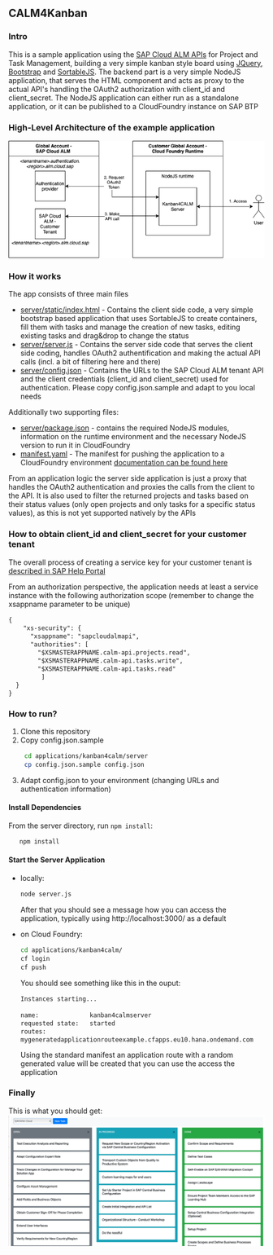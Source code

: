 ## CALM4Kanban
 
### Intro
This is a sample application using the [SAP Cloud ALM APIs](https://api.sap.com/package/SAPCloudALM/rest) for Project and Task Management, building a very simple kanban style board using [JQuery](https://jquery.com), [Bootstrap](https://getbootstrap.com) and [SortableJS](https://github.com/SortableJS/Sortable).
The backend part is a very simple NodeJS application, that serves the HTML component and acts as proxy to the actual API's handling the OAuth2 authorization with client_id and client_secret. The NodeJS application can either run as a standalone application, or it can be published to a CloudFoundry instance on SAP BTP

### High-Level Architecture of the example application

![High Level Architecture](HL_Architecture.drawio.png)


### How it works

The app consists of three main files
- [server/static/index.html](server/static/index.html) - Contains the client side code, a very simple bootstrap based application that uses SortableJS to create containers, fill them with tasks and manage the creation of new tasks, editing existing tasks and drag&drop to change the status
- [server/server.js](server/server.js) - Contains the server side code that serves the client side coding, handles OAuth2 authentification and making the actual API calls (incl. a bit of filtering here and there)
- [server/config.json](server/config.json) - Contains the URLs to the SAP Cloud ALM tenant API and the client credentials (client_id and client_secret) used for authentication. Please copy config.json.sample and adapt to you local needs

Additionally two supporting files:
- [server/package.json](server/package.json) - contains the required NodeJS modules, information on the runtime environment and the necessary NodeJS version to run it in CloudFoundry
- [manifest.yaml](manifest.yaml) - The manifest for pushing the application to a CloudFoundry environment [documentation can be found here](https://help.sap.com/viewer/6a4563286d06419cb9927ef448c67432/LATEST/en-US/e68e33b67c844689b07abf70e7ca5bc8.html)

From an application logic the server side application is just a proxy that handles the OAuth2 authentication and proxies the calls from the client to the API. It is also used to filter the returned projects and tasks based on their status values (only open projects and only tasks for a specific status values), as this is not yet supported natively by the APIs

### How to obtain client_id and client_secret for your customer tenant

The overall process of creating a service key for your customer tenant is [described in SAP Help Portal](https://help.sap.com/viewer/08879d094f3b4de3ac67832f4a56a6de/2021-06-30/en-US/704b5dc854f549888a238f94015e1eac.html)

From an authorization perspective, the application needs at least a service instance with the following authorization scope (remember to change the xsappname parameter to be unique)

```
{
    "xs-security": {
      "xsappname": "sapcloudalmapi",
      "authorities": [
        "$XSMASTERAPPNAME.calm-api.projects.read", 
        "$XSMASTERAPPNAME.calm-api.tasks.write", 
        "$XSMASTERAPPNAME.calm-api.tasks.read"
         ]
  }
}
```



### How to run?

1. Clone this repository
2. Copy config.json.sample
   ```sh
    cd applications/kanban4calm/server
    cp config.json.sample config.json
    ```
3. Adapt config.json to your environment (changing URLs and authentication information)

#### Install Dependencies

From the server directory, run `npm install`:

```sh
   npm install
```

#### Start the Server Application

   - locally:
      ```sh
      node server.js
      ```
      After that you should see a message how you can access the application, typically using http://localhost:3000/ as a default

   - on Cloud Foundry:
      ```sh
      cd applications/kanban4calm/
      cf login
      cf push
      ```
      You should see something like this in the ouput:
      ```
      Instances starting...

      name:              kanban4calmserver
      requested state:   started
      routes:            mygeneratedapplicationrouteexample.cfapps.eu10.hana.ondemand.com
      ```

      Using the standard manifest an application route with a random generated value will be created that you can use the access the application


### Finally

This is what you should get:
![Example Screenshot](ExampleScreenshot.png)

